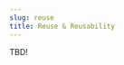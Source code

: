 ```yaml
---
slug: reuse
title: Reuse & Reusability
---
```


TBD!

<!--
## What & Why?

Some examples to look at:
 - [bad_code.py](bad_code.py)
 - [less_bad_code.py](less_bad_code.py)

## Best practices
Work with one other person to write a list of at least 10 "best practices,"
based on at least three sources.  For each best practice, note whether it is
something you should always, sometimes, or never do.  If sometimes, why only
sometimes?  If never--and there are some old best practices that are now
widely regarded as bad practices--try to understand why in some context they
made sense.  What kinds of factors determine what "best practices" means?

## Our list of best practices

 - Choose resourceful data types to minimize memory use
 - Consistent naming scheme
 - Comment your code
 - Consistent indentation
 - Avoid hard-coding system values
 - Keep it simple
 - Make and use tests
 - Provide working examples
 - Refactor your code as necessary
 - Avoid deep-nesting
 - Avoid copypasta--write functions!
 - Functions should have a single, coherent purpose
 - Functions should fit on the screen
 - Avoid really long lines of code
 - Use syntax highlighting
 - Adopt and use standards, especially in a team

## Separations of concerns
 - whitespace
 - functions
 - classes
 - files
 - directories
 - projects

## User interface and object design
Draw and label the parts of two electric fans (the kind you cool yourself
with).  

For the first one, include the minimum number of functional parts--
the simplest possible powered fan, if you were to put one together from minimal
parts.

For the second one, include things that would make it user-friendly,
something that might be sold in a store.

## Design a class structure
Write down a class hierarchy that reflects the functional and user-friendly
fan parts that you identified in the last part.  What is part of the public
interface for each class?  If you need help getting started, a sensible option
would be to start with a Fan class and create functions the correspond to how
the user would interact with it.  What subclasses to you need to define that
can be put together to make up a Fan object?  Note that you DO NOT need to
write any algorithms or mathematical equations.  For example, you don't need
to figure out how pushing a button (or turning a dial or pulling a chain)
changes the motor speed, but your interface should indicate that that
functionality exists.

[Example of a class diagram](http://web.gccaz.edu/~pbrown2/cis_225/projects/225P_Project_04_Class_Diagram_Auto_Shop.html)

{% comment %}

## older content
## What are coding conventions or best practices?
 - just a conversation, not intended to be exhaustive

## Value and burden of conventions
 - faster development
 - avoid decision fatigue
 - encoded information for the human reader
 - can be tedious/contentious/fail to be universally optimal

## Some topics
 - syntax
    - capitalization vs CamelCase vs pothole_case
    - whitespace
 - naming
    - get/set
    - indicating type
    - to reduce comment burden
 - ordering
    - function arguments
    - variable declaration
    - functions
 - optimizations
    - legibility (good first priority)
    - maintainability (dry principle)
    - algorithmic complexity (as needed)

## OOP
 - structure code the way people think
 - separation of concerns
    - clear interfaces
    - agnostic internals

## Comments from 04/08/15
 - conventions may be institutional or language specific
 - NASA example
 - math has its own set of conventions, that may compete with programmatic concerns
 - best option tends to be audience-specific


## previous notes

organizing by way of syntax choices: capitalization vs CamelCase vs pothole_case,
indentation, arrangement of function arguments, etc.

Value of making these choices consistently: like reading a well-written book.
Authors may each have different voice, but their story-telling style (word choice,
construction, etc) is consistent within a book, often across their work.

Organization by class structure - what to make a class, what to not make a class.
Using functions to make work intellectually bite-sized.  Approaching organization
in a way that minimizes how much you have to worry about at once.

Regular refactoring: not just for optimization, but for organization.

## Simon C's notes

Reuse and reusability
=====================

Since we only have half a day for discussion, I'd like to approach this topic
through the lens of two very simple practical questions:

1. Under what circumstances do you expect or desire your code to be rerun?
2. What does this imply for how your write and manage your code?

Some responses:

* In the context of computer programs, reuse means "to be run again".

* To rerun the code, you need to be able to obtain a copy of the code, and
  of any other libraries or tools it depends on in order to be compiled
  and executed. For you own code:

  * Use version control.
  * Have backups.
  * Specify the dependencies clearly and explicitly and in a form
    that allows the environment required for the code to run to be
    quickly and precisely recreated.
  * If you would like someone else to run the code, use tools and
    conventions that are widely known.
  * Publish your code in standard formats to locations that people
    will look for it (e.g. PyPI, nvm, packages for Linux distributions,
    docker registry, GitHub, GitLab).

* You might rerun the code yourself, or someone else might run it. It
  might be rerun on the computer it was written on, or a different
  computer. The computer might have the same arcitecture, or a slightly
  different one, or a completely different one. It might be rerun on the
  same version of the same operating system, or a different version,
  or a different operating system entirely. It might be run on a machine
  with the same hardware or different hardware.

* One of the simplest reuses is to run the code again on the same inputs
  -- do you require the results to be the same? What might change the
  results? Unseed random numbers are an obvious example, but all
  data retrieved from external sources might change -- any data retrieved
  from the network, or from files that are not explicitly part of the input.

* One often also needs to run code against different input data. Can that
  be easily specified without modifying the code? If one does need to
  modify the code, does one have to change one place or many?

  * If one is writing a CL*I* remember that this is an *interface* --
    and it should strive to be a clean, simple, and complete
    just like an HTTP or programmatic API.

* One can also call the same piece of code multiple times from within
  the same program. Is the code internally divided up into reusable
  pieces? What makes a piece reusable?

  * It should be generically applicable.

* Sometimes one might want to create a toolkit of related functions
  or classes that can be reused in many programs -- a library.

* What are the dangers of reusing code? What if the code is wrong?

  * Leads into discussion of testing.

* What are the benefits of copying code rather than reusing it?

  * Leads into questions of when two functions really implement the
    same concept, vs functions which happen to do similar things
    *but might evolve to do different things* in the future.

* One might want to reuse code tomorrow, or five years from now. What
  are the implications of this?

* If one wishes code to be used in multiple environments, how does one
  ensure if works correctly in each environment?


Things Carl mentioned
---------------------

* interfaces & conventions -- i.e. understanding what they are for the
  relevant languages/libraries, so you can develop your code around them
  (either for use by you or others)

* documentation

* how testing is relevant to reuse

* finding / using libraries (i.e., how to find other people's work, how to
  make your work findable).

{% endcomment %}
-->
